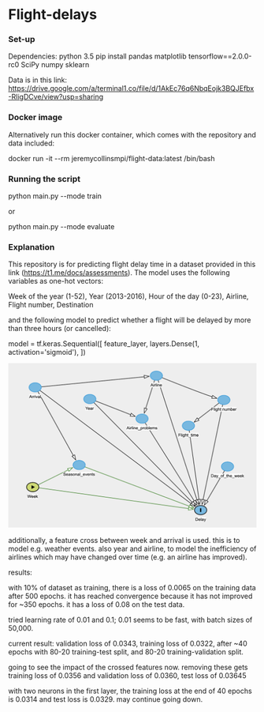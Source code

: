 # Flight-delays
### Set-up


Dependencies:
python 3.5
pip install pandas matplotlib tensorflow==2.0.0-rc0 SciPy numpy sklearn

Data is in this link: https://drive.google.com/a/terminal1.co/file/d/1AkEc76q6NbqEojk3BQJEfbx-RIigDCve/view?usp=sharing

### Docker image


Alternatively run this docker container, which comes with the repository and data included:

docker run -it --rm jeremycollinsmpi/flight-data:latest /bin/bash


### Running the script



python main.py --mode train

or 

python main.py --mode evaluate

### Explanation

This repository is for predicting flight delay time in a dataset provided in this link (https://t1.me/docs/assessments).
The model uses the following variables as one-hot vectors:

Week of the year (1-52), Year (2013-2016), Hour of the day (0-23), Airline, Flight number, Destination

and the following model to predict whether a flight will be delayed by more than three hours (or cancelled):

  model = tf.keras.Sequential([
    feature_layer,
    layers.Dense(1, activation='sigmoid'),
  ])
 

![alt text](https://github.com/JeremyCollinsMPI/Flight-delays/blob/master/dag1.png)

additionally, a feature cross between week and arrival is used.  this is to model e.g. weather events.  also year and airline, to model the inefficiency of airlines which may have changed over time (e.g. an airline has improved).

results:

with 10% of dataset as training, there is a loss of 0.0065 on the training data after 500 epochs.  it has reached convergence because it has not improved for ~350 epochs.  it has a loss of 0.08 on the test data.  


tried learning rate of 0.01 and 0.1; 0.01 seems to be fast, with batch sizes of 50,000.

current result:
validation loss of 0.0343, training loss of 0.0322, after ~40 epochs with 80-20 training-test split, and 80-20 training-validation split.

going to see the impact of the crossed features now.
removing these gets training loss of 0.0356 and validation loss of 0.0360, test loss of 0.03645

with two neurons in the first layer, the training loss at the end of 40 epochs is 0.0314 and test loss is 0.0329.  may continue going down.
